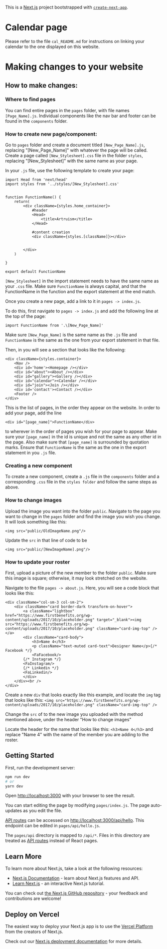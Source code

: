 This is a [Next.js](https://nextjs.org/) project bootstrapped with [`create-next-app`](https://github.com/vercel/next.js/tree/canary/packages/create-next-app).

# Calendar page
Please refer to the file `cal_README.md` for instructions on linking your calendar to the one displayed on this website.

# Making changes to your website
## How to make changes:
### Where to find pages
You can find entire pages in the `pages` folder, with file names `[Page_Name].js`.
Individual components like the nav bar and footer can be found in the `components` folder.

### How to create new page/component:
Go to `pages` folder and create a document titled `[New_Page_Name].js`, replacing "[New_Page_Name]" with whatever the page will be called. Create a page called `[New_Stylesheet].css` file in the folder `styles`, replacing "[New_Stylesheet]" with the same name as your page.

In your `.js` file, use the following template to create your page:
```
import Head from 'next/head'
import styles from '../styles/[New_Stylesheet].css'


function FunctionName() {
    return(
        <div className={styles.home_container}>
            #header
            <Head>
                <title>Artruism</title> 
            </Head>
            
            #content creation
            <div className={styles.[className]}></div>

            
        </div>
    )

}

export default FunctionName
```

`[New_Stylesheet]` in the import statement needs to have the same name as your `.css` file. Make sure `FunctionName` is always capital, and that the FunctionName in the function and the export statement at the end match. 

Once you create a new page, add a link to it in `pages -> index.js`. 

To do this, first navigate to `pages -> index.js` and add the following line at the top of the page:

`import FunctionName from '.\[New_Page_Name]'`

Make sure `[New_Page_Name]` is the same name as the `.js` file and `FunctionName` is the same as the one from your export statement in that file.

Then, in you will see a section that looks like the following: 

```
<div className={styles.container}>
    <Nav />
    <div id='home'><Homepage /></div>
    <div id="about"><About /></div>
    <div id="gallery"><Gallery /></div>
    <div id="calendar"><Calendar /></div>
    <div id="join"><Join /></div>
    <div id='contact'><Contact /></div>
    <Footer />       
</div>
```
This is the list of pages, in the order they appear on the website. In order to add your page, add the line 

`<div id="[page_name]">FunctionName</div>`

to wherever in the order of pages you wish for your page to appear. Make sure your `[page_name]`
in the id is unique and not the same as any other id in the page. Also make sure that `[page_name]` is surrounded by quotation marks. Ensure that `FunctionName` is the same as the one in the export statement in you `.js` file.

### Creating a new component
To create a new component, create a `.js` file in the `components` folder and a corresponding `.css` file in the `styles folder` and follow the same steps as above.

### How to change images

Upload the image you want into the folder `public`. Navigate to the page you want to change in the `pages` folder and find the image you wish you change. It will look something like this:

`<img src="public/OldImageName.png"/>`

Update the `src` in that line of code to be

`<img src="public/[NewImageName].png"/>`

### How to update your roster
First, upload a picture of the new member to the folder `public`. Make sure this image is square; otherwise, it may look stretched on the website.

Navigate to the file `pages -> about.js`. Here, you will see a code block that looks like this:
```
<div className="col-sm-3 col-sm-2">
    <div className="card border-dark transform-on-hover">
        <a className="lightbox" href="https://www.firstbenefits.org/wp-content/uploads/2017/10/placeholder.png" target="_blank"><img src="https://www.firstbenefits.org/wp-content/uploads/2017/10/placeholder.png" className="card-img-top" /></a>
        <div className="card-body">
            <h3>Name 4</h3>
            <p className="text-muted card-text">Designer Name</p>{/* Facebook */}
            <FaFacebook/>
        {/* Instagram */}
        <FaInstagram/>
        {/* Linkedin */}
        <FaLinkedin/>
        </div>
    </div><br />
</div>
```

Create a new `div` that looks exactly like this example, and locate the `img` tag that looks like this: `<img src="https://www.firstbenefits.org/wp-content/uploads/2017/10/placeholder.png" className="card-img-top" />` 

Change the `src` of to the new image you uploaded with the method mentioned above, under the header "How to change images"

Locate the header for the name that looks like this: `<h3>Name 4</h3>` and replace "Name 4" with the name of the member you are adding to the roster.

## Getting Started

First, run the development server:

```bash
npm run dev
# or
yarn dev
```

Open [http://localhost:3000](http://localhost:3000) with your browser to see the result.

You can start editing the page by modifying `pages/index.js`. The page auto-updates as you edit the file.

[API routes](https://nextjs.org/docs/api-routes/introduction) can be accessed on [http://localhost:3000/api/hello](http://localhost:3000/api/hello). This endpoint can be edited in `pages/api/hello.js`.

The `pages/api` directory is mapped to `/api/*`. Files in this directory are treated as [API routes](https://nextjs.org/docs/api-routes/introduction) instead of React pages.

## Learn More

To learn more about Next.js, take a look at the following resources:

- [Next.js Documentation](https://nextjs.org/docs) - learn about Next.js features and API.
- [Learn Next.js](https://nextjs.org/learn) - an interactive Next.js tutorial.

You can check out [the Next.js GitHub repository](https://github.com/vercel/next.js/) - your feedback and contributions are welcome!

## Deploy on Vercel

The easiest way to deploy your Next.js app is to use the [Vercel Platform](https://vercel.com/new?utm_medium=default-template&filter=next.js&utm_source=create-next-app&utm_campaign=create-next-app-readme) from the creators of Next.js.

Check out our [Next.js deployment documentation](https://nextjs.org/docs/deployment) for more details.
